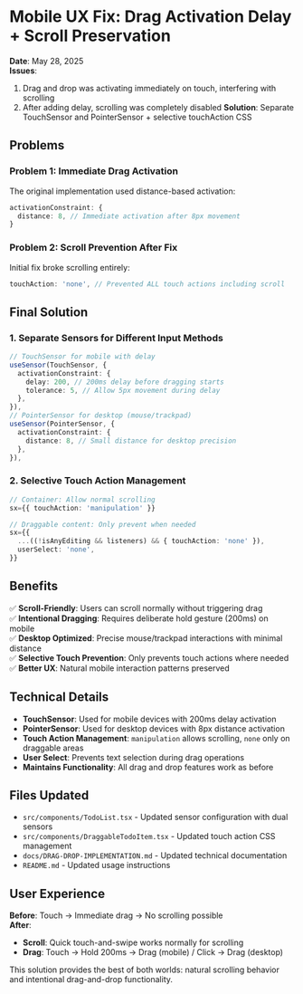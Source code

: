 # Mobile UX Fix: Drag Activation Delay + Scroll Preservation

**Date**: May 28, 2025  
**Issues**: 
1. Drag and drop was activating immediately on touch, interfering with scrolling  
2. After adding delay, scrolling was completely disabled
**Solution**: Separate TouchSensor and PointerSensor + selective touchAction CSS  

## Problems

### Problem 1: Immediate Drag Activation
The original implementation used distance-based activation:
```typescript
activationConstraint: {
  distance: 8, // Immediate activation after 8px movement
}
```

### Problem 2: Scroll Prevention After Fix
Initial fix broke scrolling entirely:
```typescript
touchAction: 'none', // Prevented ALL touch actions including scroll
```

## Final Solution

### 1. Separate Sensors for Different Input Methods
```typescript
// TouchSensor for mobile with delay
useSensor(TouchSensor, {
  activationConstraint: {
    delay: 200, // 200ms delay before dragging starts
    tolerance: 5, // Allow 5px movement during delay
  },
}),
// PointerSensor for desktop (mouse/trackpad)
useSensor(PointerSensor, {
  activationConstraint: {
    distance: 8, // Small distance for desktop precision
  },
}),
```

### 2. Selective Touch Action Management
```typescript
// Container: Allow normal scrolling
sx={{ touchAction: 'manipulation' }}

// Draggable content: Only prevent when needed
sx={{ 
  ...((!isAnyEditing && listeners) && { touchAction: 'none' }),
  userSelect: 'none',
}}
```

## Benefits

✅ **Scroll-Friendly**: Users can scroll normally without triggering drag  
✅ **Intentional Dragging**: Requires deliberate hold gesture (200ms) on mobile  
✅ **Desktop Optimized**: Precise mouse/trackpad interactions with minimal distance  
✅ **Selective Touch Prevention**: Only prevents touch actions where needed  
✅ **Better UX**: Natural mobile interaction patterns preserved  

## Technical Details

- **TouchSensor**: Used for mobile devices with 200ms delay activation
- **PointerSensor**: Used for desktop devices with 8px distance activation  
- **Touch Action Management**: `manipulation` allows scrolling, `none` only on draggable areas
- **User Select**: Prevents text selection during drag operations
- **Maintains Functionality**: All drag and drop features work as before

## Files Updated

- `src/components/TodoList.tsx` - Updated sensor configuration with dual sensors
- `src/components/DraggableTodoItem.tsx` - Updated touch action CSS management
- `docs/DRAG-DROP-IMPLEMENTATION.md` - Updated technical documentation
- `README.md` - Updated usage instructions

## User Experience

**Before**: Touch → Immediate drag → No scrolling possible  
**After**: 
- **Scroll**: Quick touch-and-swipe works normally for scrolling
- **Drag**: Touch → Hold 200ms → Drag (mobile) / Click → Drag (desktop)

This solution provides the best of both worlds: natural scrolling behavior and intentional drag-and-drop functionality.
